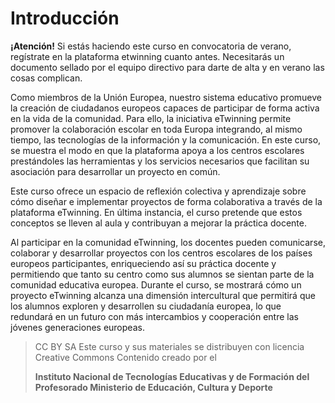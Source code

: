 # Introducción

**¡Atención!** Si estás haciendo este curso en convocatoria de verano, regístrate en la plataforma etwinning cuanto antes. Necesitarás un documento sellado por el equipo directivo para darte de alta y en verano las cosas complican.

Como miembros de la Unión Europea, nuestro sistema educativo promueve la creación de ciudadanos europeos capaces de participar de forma activa en la vida de la comunidad. Para ello, la iniciativa eTwinning permite promover la colaboración escolar en toda Europa integrando, al mismo tiempo, las tecnologías de la información y la comunicación. En este curso, se muestra el modo en que la plataforma apoya a los centros escolares prestándoles las herramientas y los servicios necesarios que facilitan su asociación para desarrollar un proyecto en común.

Este curso ofrece un espacio de reflexión colectiva y aprendizaje sobre cómo diseñar e implementar proyectos de forma colaborativa a través de la plataforma eTwinning. En última instancia, el curso pretende que estos conceptos se lleven al aula y contribuyan a mejorar la práctica docente.

Al participar en la comunidad eTwinning, los docentes pueden comunicarse, colaborar y desarrollar proyectos con los centros escolares de los países europeos participantes, enriqueciendo así su práctica docente y permitiendo que tanto su centro como sus alumnos se sientan parte de la comunidad educativa europea. Durante el curso, se mostrará cómo un proyecto eTwinning alcanza una dimensión intercultural que permitirá que los alumnos exploren y desarrollen su ciudadanía europea, lo que redundará en un futuro con más intercambios y cooperación entre las jóvenes generaciones europeas.

> CC BY SA Este curso y sus materiales se distribuyen con licencia Creative Commons Contenido creado por el
>
> **Instituto Nacional de Tecnologías Educativas y de Formación del Profesorado Ministerio de Educación, Cultura y Deporte**



